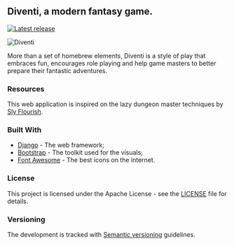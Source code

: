 ## Diventi, a modern fantasy game.

[![Latest release](https://img.shields.io/github/release/flavoi/diventi/all.svg)](https://github.com/flavoi/diventi/releases/tag/unreleased)

![Diventi](https://s3.amazonaws.com/diventi-assets/static/brand/diventi-mini-github.png)

More than a set of homebrew elements, Diventi is a style of play that embraces fun, encourages role playing and help game masters to better prepare their fantastic adventures.

### Resources
This web application is inspired on the lazy dungeon master techniques by [Sly Flourish](http://slyflourish.com).

### Built With
* [Django](https://www.djangoproject.com/) - The web framework;
* [Bootstrap](http://getbootstrap.com) - The toolkit used for the visuals;
* [Font Awesome](https://fontawesome.com/) - The best icons on the internet.

### License
This project is licensed under the Apache License - see the [LICENSE](LICENSE) file for details.

### Versioning
The development is tracked with [Semantic versioning](http://semver.org) guidelines.